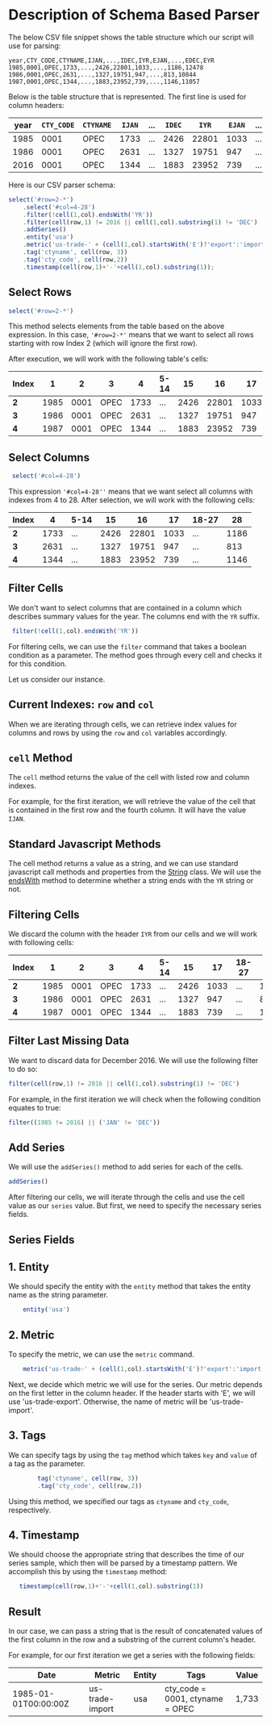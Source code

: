# Description of Schema Based Parser

The below CSV file snippet shows the table structure which our script will use for parsing:

```csv
year,CTY_CODE,CTYNAME,IJAN,...,IDEC,IYR,EJAN,...,EDEC,EYR
1985,0001,OPEC,1733,...,2426,22801,1033,...,1186,12478
1986,0001,OPEC,2631,...,1327,19751,947,...,813,10844
1987,0001,OPEC,1344,...,1883,23952,739,...,1146,11057
```

Below is the table structure that is represented. The first line is used for column headers:

| year | `CTY_CODE` | `CTYNAME` | `IJAN` | ... | `IDEC` | `IYR`   | `EJAN` | ... | `EDEC` | `EYR`   | 
|------|----------|---------|------|-----|------|-------|------|-----|------|-------| 
| 1985 | 0001     | OPEC    | 1733 | ... | 2426 | 22801 | 1033 | ... | 1186 | 12478 | 
| 1986 | 0001     | OPEC    | 2631 | ... | 1327 | 19751 | 947  | ... | 813  | 10844 | 
| 2016 | 0001     | OPEC    | 1344 | ... | 1883 | 23952 | 739  | ... | 1146 | 11057 | 

Here is our CSV parser schema:

```javascript
select('#row=2-*')
    .select('#col=4-28')
    .filter(!cell(1,col).endsWith('YR'))
    .filter(cell(row,1) != 2016 || cell(1,col).substring(1) != 'DEC')
    .addSeries()
    .entity('usa')
    .metric('us-trade-' + (cell(1,col).startsWith('E')?'export':'import') )
    .tag('ctyname', cell(row, 3))
    .tag('cty_code', cell(row,2))
    .timestamp(cell(row,1)+'-'+cell(1,col).substring(1));
```

## Select Rows

```javascript
select('#row=2-*')
```

This method selects elements from the table based on the above expression.
In this case, `'#row=2-*'`  means that we want to select all rows starting with row Index 2 (which will ignore the first row).

After execution, we will work with the following table's cells:

|  Index | 1   | 2    | 3    | 4    |5-14 | 15   | 16    | 17   |18-27|   28|  29   | 
|------|------|------|------|------|-----|------|-------|------|-----|------|-------| 
| **2** | 1985 | 0001 | OPEC | 1733 | ... | 2426 | 22801 | 1033 | ... | 1186 | 12478 | 
| **3** | 1986 | 0001 | OPEC | 2631 | ... | 1327 | 19751 | 947  | ... | 813  | 10844 | 
| **4** | 1987 | 0001 | OPEC | 1344 | ... | 1883 | 23952 | 739  | ... | 1146 | 11057 |

## Select Columns

```javascript
 select('#col=4-28')
```

This expression `'#col=4-28''` means that we want select all columns with indexes from 4 to 28. After selection, we will work with the following cells:

|  Index | 4    |5-14 | 15   | 16    | 17   |18-27|   28 |
|-------|-------|-----|------|-------|------|-----|------|
| **2** |  1733 | ... | 2426 | 22801 | 1033 | ... | 1186 | 
| **3** |  2631 | ... | 1327 | 19751 | 947  | ... | 813  |  
| **4** |  1344 | ... | 1883 | 23952 | 739  | ... | 1146 |

## Filter Cells

We don't want to select columns that are contained in a column which describes summary values for the year. The columns end with the `YR` suffix.

```javascript
 filter(!cell(1,col).endsWith('YR'))
```

For filtering cells, we can use the `filter` command that takes a boolean condition as a parameter. The method goes through every cell and checks it for this condition.

Let us consider our instance. 

## Current Indexes: `row` and `col`

When we are iterating through cells, we can retrieve index values for columns and rows by using the `row` and `col` variables accordingly.

## `cell` Method

The `cell` method returns the value of the cell with listed row and column indexes.

For example, for the first iteration, we will retrieve the value of the cell that is contained in the first row and the fourth column. It will have the value `IJAN`.

## Standard Javascript Methods

The cell method returns a value as a string, and we can use standard javascript call methods and properties from the [String](https://developer.mozilla.org/en-US/docs/Web/JavaScript/Reference/Global_Objects/String) class.
We will use the [endsWith](https://developer.mozilla.org/en-US/docs/Web/JavaScript/Reference/Global_Objects/String) method to determine whether a string ends with the `YR` string or not.

## Filtering Cells

We discard the column with the header `IYR` from our cells and we will work with following cells:

|  Index | 1   | 2    | 3    | 4    |5-14 | 15  | 17   |18-27|   28  | 
|------|------|------|------|------|-----|------|------|-----|-------|
| **2** | 1985 | 0001 | OPEC | 1733 | ... | 2426 | 1033 | ... | 1186 | 
| **3** | 1986 | 0001 | OPEC | 2631 | ... | 1327 | 947  | ... | 813  | 
| **4** | 1987 | 0001 | OPEC | 1344 | ... | 1883 | 739  | ... | 1146 |

## Filter Last Missing Data

We want to discard data for December 2016. We will use the following filter to do so:

```javascript
filter(cell(row,1) != 2016 || cell(1,col).substring(1) != 'DEC')
```

For example, in the first iteration we will check when the following condition equates to true: 

```javascript
filter((1985 != 2016) || ('JAN' != 'DEC'))
```

## Add Series

We will use the `addSeries()` method to add series for each of the cells.

```javascript
addSeries()
```

After filtering our cells, we will iterate through the cells and use the cell value as our `series` value. But first, we need to specify the necessary series fields.

## Series Fields

## 1.  Entity

   We should specify the entity with the `entity` method that takes the entity name as the string parameter. 

```javascript
    entity('usa')
```

## 2.  Metric

   To specify the metric, we can use the `metric` command.

```javascript
    metric('us-trade-' + (cell(1,col).startsWith('E')?'export':'import') )
```

   Next, we decide which metric we will use for the series. Our metric depends on the first letter in the column header. If the header starts with 'E', we will use 'us-trade-export'.
   Otherwise, the name of metric will be 'us-trade-import'.

## 3. Tags

   We can specify tags by using the `tag` method which takes `key` and `value` of a tag as the parameter.

```javascript
        tag('ctyname', cell(row, 3))
        .tag('cty_code', cell(row,2))
```

   Using this method, we specified our tags as `ctyname` and `cty_code`, respectively.

## 4. Timestamp

We should choose the appropriate string that describes the time of our series sample,
which then will be parsed by a timestamp pattern. We accomplish this by using the `timestamp` method:

```javascript
   timestamp(cell(row,1)+'-'+cell(1,col).substring(1))
```

## Result

In our case, we can pass a string that is the result of concatenated values of the first column in the row and a substring of the current column's header.

For example, for our first iteration we get a series with the following fields:

| Date                 | Metric          | Entity | Tags                             | Value | 
|----------------------|-----------------|--------|----------------------------------|-------| 
| 1985-01-01T00:00:00Z | us-trade-import | usa    | cty_code = 0001, ctyname = OPEC  | 1,733 | 